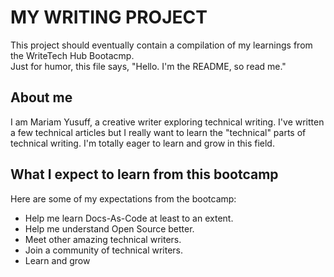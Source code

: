 # MY WRITING PROJECT
This project should eventually contain a compilation of my learnings from the WriteTech Hub Bootacmp.  
Just for humor, this file says, "Hello. I'm the README, so read me."    

## About me
I am Mariam Yusuff, a creative writer exploring technical writing. I've written a few technical articles but I really want to learn the "technical" parts of technical writing. I'm totally eager to learn and grow in this field. 

## What I expect to learn from this bootcamp
Here are some of my expectations from the bootcamp:
* Help me learn Docs-As-Code at least to an extent.
* Help me understand Open Source better.
* Meet other amazing technical writers.
* Join a community of technical writers.
* Learn and grow
